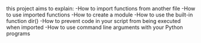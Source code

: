this project aims to explain:
-How to import functions from another file
-How to use imported functions
-How to create a module
-How to use the built-in function dir()
-How to prevent code in your script from being executed when imported
-How to use command line arguments with your Python programs
